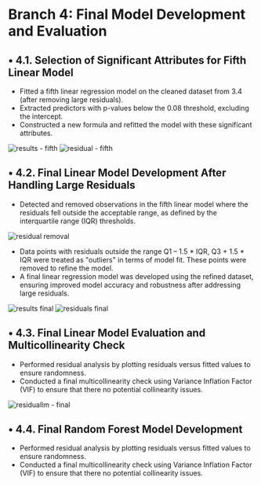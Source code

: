 # Branch 4: Final Model Development and Evaluation
## •	4.1. Selection of Significant Attributes for Fifth Linear Model
- Fitted a fifth linear regression model on the cleaned dataset from 3.4 (after removing large residuals).
- Extracted predictors with p-values below the 0.08 threshold, excluding the intercept.
- Constructed a new formula and refitted the model with these significant attributes.

![results - fifth](https://github.com/user-attachments/assets/96253a5f-524e-4be9-bd06-b1df78d7479b)
![residual - fifth](https://github.com/user-attachments/assets/46075474-9516-41c4-bc01-17d43fbd3c38)


## •	4.2. Final Linear Model Development After Handling Large Residuals
- Detected and removed observations in the fifth linear model where the residuals fell outside the acceptable range, as defined by the interquartile range (IQR) thresholds.

![residual removal](https://github.com/user-attachments/assets/c9dde6b0-e482-4747-9ff6-aa08d9d70151)

  
- Data points with residuals outside the range Q1 – 1.5 * IQR, Q3 + 1.5 * IQR were treated as "outliers" in terms of model fit. These points were removed to refine the model.
- A final linear regression model was developed using the refined dataset, ensuring improved model accuracy and robustness after addressing large residuals.

![results final](https://github.com/user-attachments/assets/5d13f4a7-c89c-482e-bb4d-ae05ec5177e1)
![residuals final](https://github.com/user-attachments/assets/5fb8c4d2-5e02-4296-8690-fabfd50c5b40)

## •	4.3. Final Linear Model Evaluation and Multicollinearity Check
- Performed residual analysis by plotting residuals versus fitted values to ensure randomness.
- Conducted a final multicollinearity check using Variance Inflation Factor (VIF) to ensure that there no potential collinearity issues.

![residuallm - final](https://github.com/user-attachments/assets/652b61f3-31ac-43a7-b48e-620f64677911)

## •	4.4. Final Random Forest Model Development
- Performed residual analysis by plotting residuals versus fitted values to ensure randomness.
- Conducted a final multicollinearity check using Variance Inflation Factor (VIF) to ensure that there no potential collinearity issues.

